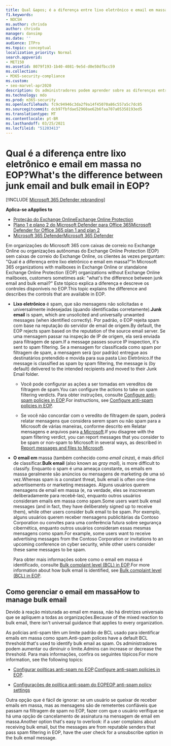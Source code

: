 ```yaml
---
title: Qual &apos; é a diferença entre lixo eletrônico e email em massa?
f1.keywords:
- NOCSH
ms.author: chrisda
author: chrisda
manager: dansimp
ms.date: ''
audience: ITPro
ms.topic: conceptual
localization_priority: Normal
search.appverid:
- MET150
ms.assetid: 8079f193-1b40-4081-9e5d-d0e50dfbcc59
ms.collection:
- M365-security-compliance
ms.custom:
- seo-marvel-apr2020
description: Os administradores podem aprender sobre as diferenças entre lixo eletrônico (spam) e email em massa (email cinza) no Exchange Online Protection (EOP).
ms.technology: mdo
ms.prod: m365-security
ms.openlocfilehash: fc9c94946c3da2f9a14f45070a86c557a5c7dc85
ms.sourcegitcommit: dcb97fbfdae52960ae62b6faa707a05358193ed5
ms.translationtype: MT
ms.contentlocale: pt-BR
ms.lasthandoff: 03/25/2021
ms.locfileid: "51203413"
---
```

# <a name="whats-the-difference-between-junk-email-and-bulk-email-in-eop"></a><span data-ttu-id="4287b-103">Qual é a diferença entre lixo eletrônico e email em massa no EOP?</span><span class="sxs-lookup"><span data-stu-id="4287b-103">What's the difference between junk email and bulk email in EOP?</span></span>

[!INCLUDE [Microsoft 365 Defender rebranding](../includes/microsoft-defender-for-office.md)]

<span data-ttu-id="4287b-104">**Aplica-se a**</span><span class="sxs-lookup"><span data-stu-id="4287b-104">**Applies to**</span></span>
- [<span data-ttu-id="4287b-105">Proteção do Exchange Online</span><span class="sxs-lookup"><span data-stu-id="4287b-105">Exchange Online Protection</span></span>](exchange-online-protection-overview.md)
- [<span data-ttu-id="4287b-106">Plano 1 e plano 2 do Microsoft Defender para Office 365</span><span class="sxs-lookup"><span data-stu-id="4287b-106">Microsoft Defender for Office 365 plan 1 and plan 2</span></span>](defender-for-office-365.md)
- [<span data-ttu-id="4287b-107">Microsoft 365 Defender</span><span class="sxs-lookup"><span data-stu-id="4287b-107">Microsoft 365 Defender</span></span>](../defender/microsoft-365-defender.md)

<span data-ttu-id="4287b-108">Em organizações do Microsoft 365 com caixas de correio no Exchange Online ou organizações autônomas do Exchange Online Protection (EOP) sem caixas de correio do Exchange Online, os clientes às vezes perguntam: "Qual é a diferença entre lixo eletrônico e email em massa?"</span><span class="sxs-lookup"><span data-stu-id="4287b-108">In Microsoft 365 organizations with mailboxes in Exchange Online or standalone Exchange Online Protection (EOP) organizations without Exchange Online mailboxes, customers sometimes ask: "what's the difference between junk email and bulk email?"</span></span> <span data-ttu-id="4287b-109">Este tópico explica a diferença e descreve os controles disponíveis no EOP.</span><span class="sxs-lookup"><span data-stu-id="4287b-109">This topic explains the difference and describes the controls that are available in EOP.</span></span>

- <span data-ttu-id="4287b-110">**Lixo eletrônico** é spam, que são mensagens não solicitadas e universalmente indesejadas (quando identificadas corretamente).</span><span class="sxs-lookup"><span data-stu-id="4287b-110">**Junk email** is spam, which are unsolicited and universally unwanted messages (when identified correctly).</span></span> <span data-ttu-id="4287b-111">Por padrão, o EOP rejeita spam com base na reputação do servidor de email de origem.</span><span class="sxs-lookup"><span data-stu-id="4287b-111">By default, the EOP rejects spam based on the reputation of the source email server.</span></span> <span data-ttu-id="4287b-112">Se uma mensagem passar na inspeção de IP de origem, ela será enviada para filtragem de spam.</span><span class="sxs-lookup"><span data-stu-id="4287b-112">If a message passes source IP inspection, it's sent to spam filtering.</span></span> <span data-ttu-id="4287b-113">Se a mensagem for classificada como spam por filtragem de spam, a mensagem será (por padrão) entregue aos destinatários pretendido e movida para sua pasta Lixo Eletrônico.</span><span class="sxs-lookup"><span data-stu-id="4287b-113">If the message is classified as spam by spam filtering, the message is (by default) delivered to the intended recipients and moved to their Junk Email folder.</span></span>

  - <span data-ttu-id="4287b-114">Você pode configurar as ações a ser tomadas em vereditos de filtragem de spam.</span><span class="sxs-lookup"><span data-stu-id="4287b-114">You can configure the actions to take on spam filtering verdicts.</span></span> <span data-ttu-id="4287b-115">Para obter instruções, consulte [Configure anti-spam policies in EOP](configure-your-spam-filter-policies.md).</span><span class="sxs-lookup"><span data-stu-id="4287b-115">For instructions, see [Configure anti-spam policies in EOP](configure-your-spam-filter-policies.md).</span></span>

  - <span data-ttu-id="4287b-116">Se você não concordar com o veredito de filtragem de spam, poderá relatar mensagens que considera serem spam ou não spam para a Microsoft de várias maneiras, conforme descrito em Relatar mensagens e arquivos para [a Microsoft](report-junk-email-messages-to-microsoft.md).</span><span class="sxs-lookup"><span data-stu-id="4287b-116">If you disagree with the spam filtering verdict, you can report messages that you consider to be spam or non-spam to Microsoft in several ways, as described in [Report messages and files to Microsoft](report-junk-email-messages-to-microsoft.md).</span></span>

- <span data-ttu-id="4287b-117">**O email em** massa (também conhecido como _email cinza_), é mais difícil de classificar.</span><span class="sxs-lookup"><span data-stu-id="4287b-117">**Bulk email** (also known as _gray mail_), is more difficult to classify.</span></span> <span data-ttu-id="4287b-118">Enquanto o spam é uma ameaça constante, os emails em massa geralmente são anúncios ou mensagens de marketing de uma só vez.</span><span class="sxs-lookup"><span data-stu-id="4287b-118">Whereas spam is a constant threat, bulk email is often one-time advertisements or marketing messages.</span></span> <span data-ttu-id="4287b-119">Alguns usuários querem mensagens de email em massa (e, na verdade, eles se inscreveram deliberadamente para recebê-las), enquanto outros usuários consideram emails em massa como spam.</span><span class="sxs-lookup"><span data-stu-id="4287b-119">Some users want bulk email messages (and in fact, they have deliberately signed up to receive them), while other users consider bulk email to be spam.</span></span> <span data-ttu-id="4287b-120">Por exemplo, alguns usuários querem receber mensagens publicitárias da Contoso Corporation ou convites para uma conferência futura sobre segurança cibernética, enquanto outros usuários consideram essas mesmas mensagens como spam.</span><span class="sxs-lookup"><span data-stu-id="4287b-120">For example, some users want to receive advertising messages from the Contoso Corporation or invitations to an upcoming conference on cyber security, while other users consider these same messages to be spam.</span></span>

  <span data-ttu-id="4287b-121">Para obter mais informações sobre como o email em massa é identificado, consulte [Bulk complaint level (BCL) in EOP](bulk-complaint-level-values.md).</span><span class="sxs-lookup"><span data-stu-id="4287b-121">For more information about how bulk email is identified, see [Bulk complaint level (BCL) in EOP](bulk-complaint-level-values.md).</span></span>

## <a name="how-to-manage-bulk-email"></a><span data-ttu-id="4287b-122">Como gerenciar o email em massa</span><span class="sxs-lookup"><span data-stu-id="4287b-122">How to manage bulk email</span></span>

<span data-ttu-id="4287b-123">Devido à reação misturada ao email em massa, não há diretrizes universais que se apliquem a todas as organizações.</span><span class="sxs-lookup"><span data-stu-id="4287b-123">Because of the mixed reaction to bulk email, there isn't universal guidance that applies to every organization.</span></span>

<span data-ttu-id="4287b-124">As polícias anti-spam têm um limite padrão de BCL usado para identificar emails em massa como spam.</span><span class="sxs-lookup"><span data-stu-id="4287b-124">Anti-spam polices have a default BCL threshold that's used to identify bulk email as spam.</span></span> <span data-ttu-id="4287b-125">Os administradores podem aumentar ou diminuir o limite.</span><span class="sxs-lookup"><span data-stu-id="4287b-125">Admins can increase or decrease the threshold.</span></span> <span data-ttu-id="4287b-126">Para mais informações, confira os seguintes tópicos:</span><span class="sxs-lookup"><span data-stu-id="4287b-126">For more information, see the following topics:</span></span>

- <span data-ttu-id="4287b-127">[Configurar políticas anti-spam no EOP](configure-your-spam-filter-policies.md).</span><span class="sxs-lookup"><span data-stu-id="4287b-127">[Configure anti-spam policies in EOP](configure-your-spam-filter-policies.md).</span></span>

- [<span data-ttu-id="4287b-128">Configurações de política anti-spam do EOP</span><span class="sxs-lookup"><span data-stu-id="4287b-128">EOP anti-spam policy settings</span></span>](recommended-settings-for-eop-and-office365.md#eop-anti-spam-policy-settings)

<span data-ttu-id="4287b-129">Outra opção que é fácil de ignorar: se um usuário se queixar de receber emails em massa, mas as mensagens são de remetentes confiáveis que passam na filtragem de spam no EOP, fazer com que o usuário verifique se há uma opção de cancelamento de assinatura na mensagem de email em massa.</span><span class="sxs-lookup"><span data-stu-id="4287b-129">Another option that's easy to overlook: if a user complains about receiving bulk email, but the messages are from reputable senders that pass spam filtering in EOP, have the user check for a unsubscribe option in the bulk email message.</span></span>
